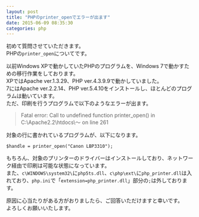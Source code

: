 ```yaml
---
layout: post
title: "PHPのprinter_openでエラーが出ます"
date: 2015-06-09 08:35:30
categories: php
---
```

<p>初めて質問させていただきます。<br>
PHPの<code>printer_open</code>についてです。</p>

<p>以前Windows XPで動かしていたPHPのプログラムを、Windows 7で動かすための移行作業をしております。<br>
XPではApache ver.1.3.29、PHP ver.4.3.9.9で動かしていました。<br>
7にはApache ver.2.2.14、PHP ver.5.4.10をインストールし、ほとんどのプログラムは動いています。<br>
ただ、印刷を行うプログラムで以下のようなエラーが出ます。</p>

<blockquote>
  <p>Fatal error: Call to undefined function printer_open() in C:\Apache2.2\htdocs\～ on line 261</p>
</blockquote>

<p>対象の行に書かれているプログラムが、以下になります。</p>

<pre><code>$handle = printer_open("Canon LBP3310");
</code></pre>

<p>もちろん、対象のプリンターのドライバーはインストールしており、ネットワーク経由で印刷は可能な状態になっています。<br>
また、<code>c\WINDOWS\system32\</code>に<code>php5ts.dll</code>、<code>c\php\ext\</code>に<code>php_printer.dll</code>は入れており、<code>php.ini</code>で「<code>extension=php_printer.dll</code>」部分の<code>;</code>は外しております。</p>

<p>原因に心当たりがある方がおりましたら、ご回答いただけますと幸いです。<br>
よろしくお願いいたします。</p>
